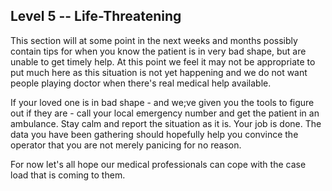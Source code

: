 ## Level 5 -- Life-Threatening

This section will at some point in the next weeks and months possibly contain tips for when you know the patient is in very bad shape, but are unable to get timely help. At this point we feel it may not be appropriate to put much here as this situation is not yet happening and we do not want people playing doctor when there's real medical help available.

If your loved one is in bad shape - and we;ve given you the tools to figure out if they are - call your local emergency number and get the patient in an ambulance. Stay calm and report the situation as it is. Your job is done. The data you have been gathering should hopefully help you convince the operator that you are not merely panicing for no reason.

For now let's all hope our medical professionals can cope with the case load that is coming to them.
